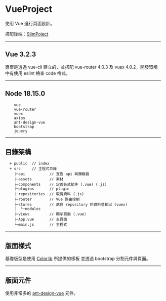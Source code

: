 # VueProject

使用 Vue 進行頁面設計。

搭配後端：[SlimPoject](https://github.com/tk50486yui/SlimProject.git)

----
## Vue 3.2.3

專案是透過 vue-cli 建立的，並搭配 vue-router 4.0.3 及 vuex 4.0.2，開發環境中有使用 eslint 檢查 code 格式。


----
## Node 18.15.0

``` 
    vue
    vue-router
    vuex
    axios
    ant-design-vue
    bootstrap
    jquery
``` 

----
## 目錄架構
```    
  + public  // index
  + src     // 主程式目錄
    ├─api           // 宣告 api 與攔截器
    ├─assets        // 素材
    ├─components    // 定義各式組件 (.vue) (.js)
    ├─plugins       // plugin
    ├─repositories  // 取得資料 (.js)
    ├─router        // Vue 路由控制
    ├─stores        // 處理 repository 的資料並輸出 (vuex)
    │  └─modules
    ├─views         // 顯示頁面 (.vue)
    ├─App.vue       // 主頁面
    └─main.js       // 主程式
```

----
## 版面樣式

基礎版型是使用 [Colorlib](https://colorlib.com/) 所提供的樣板
並透過 bootstrap 分割元件與頁面。

----
## 版面元件

使用非常多的 [ant-design-vue](https://www.antdv.com/docs/vue/introduce-cn) 元件。